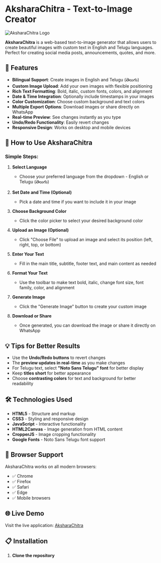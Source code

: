 # AksharaChitra - Text-to-Image Creator

![AksharaChitra Logo](Logo.jpg)

**AksharaChitra** is a web-based text-to-image generator that allows users to create beautiful images with custom text in English and Telugu languages. Perfect for creating social media posts, announcements, quotes, and more.

## 🌟 Features

- **Bilingual Support**: Create images in English and Telugu (తెలుగు)
- **Custom Image Upload**: Add your own images with flexible positioning
- **Rich Text Formatting**: Bold, italic, custom fonts, colors, and alignment
- **Date & Time Integration**: Optionally include timestamps in your images
- **Color Customization**: Choose custom background and text colors
- **Multiple Export Options**: Download images or share directly on WhatsApp
- **Real-time Preview**: See changes instantly as you type
- **Undo/Redo Functionality**: Easily revert changes
- **Responsive Design**: Works on desktop and mobile devices

## 🚀 How to Use AksharaChitra

### Simple Steps:

1. **Select Language**
   - Choose your preferred language from the dropdown - English or Telugu (తెలుగు)

2. **Set Date and Time (Optional)**
   - Pick a date and time if you want to include it in your image

3. **Choose Background Color**
   - Click the color picker to select your desired background color

4. **Upload an Image (Optional)**
   - Click "Choose File" to upload an image and select its position (left, right, top, or bottom)

5. **Enter Your Text**
   - Fill in the main title, subtitle, footer text, and main content as needed

6. **Format Your Text**
   - Use the toolbar to make text bold, italic, change font size, font family, color, and alignment

7. **Generate Image**
   - Click the "Generate Image" button to create your custom image

8. **Download or Share**
   - Once generated, you can download the image or share it directly on WhatsApp

## 💡 Tips for Better Results

- Use the **Undo/Redo buttons** to revert changes
- The **preview updates in real-time** as you make changes
- For Telugu text, select **"Noto Sans Telugu" font** for better display
- Keep **titles short** for better appearance
- Choose **contrasting colors** for text and background for better readability

## 🛠️ Technologies Used

- **HTML5** - Structure and markup
- **CSS3** - Styling and responsive design
- **JavaScript** - Interactive functionality
- **HTML2Canvas** - Image generation from HTML content
- **CropperJS** - Image cropping functionality
- **Google Fonts** - Noto Sans Telugu font support

## 📱 Browser Support

AksharaChitra works on all modern browsers:
- ✅ Chrome
- ✅ Firefox
- ✅ Safari
- ✅ Edge
- ✅ Mobile browsers

## 🌐 Live Demo

Visit the live application: [AksharaChitra](https://mellow-licorice-5d4285.netlify.app/)

## 📋 Installation

1. **Clone the repository**
